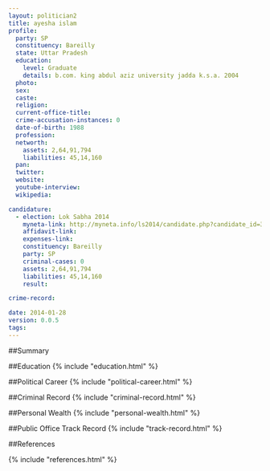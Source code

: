 ```yaml
---
layout: politician2
title: ayesha islam
profile: 
  party: SP
  constituency: Bareilly
  state: Uttar Pradesh
  education: 
    level: Graduate
    details: b.com. king abdul aziz university jadda k.s.a. 2004
  photo: 
  sex: 
  caste: 
  religion: 
  current-office-title: 
  crime-accusation-instances: 0
  date-of-birth: 1988
  profession: 
  networth: 
    assets: 2,64,91,794
    liabilities: 45,14,160
  pan: 
  twitter: 
  website: 
  youtube-interview: 
  wikipedia: 

candidature: 
  - election: Lok Sabha 2014
    myneta-link: http://myneta.info/ls2014/candidate.php?candidate_id=3082
    affidavit-link: 
    expenses-link: 
    constituency: Bareilly 
    party: SP
    criminal-cases: 0
    assets: 2,64,91,794
    liabilities: 45,14,160
    result:  

crime-record: 

date: 2014-01-28
version: 0.0.5
tags: 
---
```

##Summary


##Education
{% include "education.html" %}


##Political Career
{% include "political-career.html" %}


##Criminal Record
{% include "criminal-record.html" %}


##Personal Wealth
{% include "personal-wealth.html" %}


##Public Office Track Record
{% include "track-record.html" %}


##References


{% include "references.html" %}